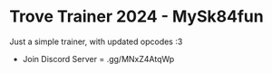 # Trove Trainer 2024 - MySk84fun
Just a simple trainer, with updated opcodes :3
* Join Discord Server = .gg/MNxZ4AtqWp
